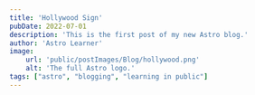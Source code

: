 ```yaml
---
title: 'Hollywood Sign'
pubDate: 2022-07-01
description: 'This is the first post of my new Astro blog.'
author: 'Astro Learner'
image:
    url: 'public/postImages/Blog/hollywood.png'
    alt: 'The full Astro logo.'
tags: ["astro", "blogging", "learning in public"]
---
```


